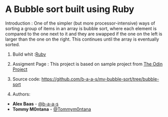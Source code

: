# A Bubble sort built using Ruby

Introduction :
One of the simpler (but more processor-intensive) ways of sorting a group of items in an array is bubble sort, where each element is compared to the one next to it and they are swapped if the one on the left is larger than the one on the right. This continues until the array is eventually sorted.

1. Build whit :[Ruby](https://www.ruby-lang.org/en/)

2. Assigment Page : This project is based on sample project from [The Odin Project](https://www.theodinproject.com/courses/ruby-programming/lessons/advanced-building-blocks)

3. Source code: https://github.com/b-a-a-s/mv-bubble-sort/tree/bubble-sort

4. Authors:
- **Alex Baas** - [@b-a-a-s](https://github.com/b-a-a-s)
- **Tommy M0ntana** - [@Tommym0ntana](https://github.com/TommyM0ntana)